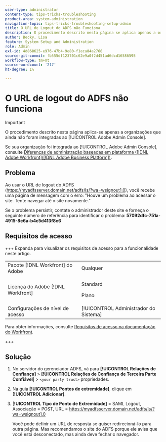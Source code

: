 ```yaml
---
user-type: administrator
content-type: tips-tricks-troubleshooting
product-area: system-administration
navigation-topic: tips-tricks-troubleshooting-setup-admin
title: O URL de Logout do ADFS não Funciona
description: O procedimento descrito nesta página se aplica apenas a organizações que ainda não foram integradas à Adobe Admin Console.
author: Becky, Lisa
feature: System Setup and Administration
role: Admin
exl-id: 4d868625-e976-47b4-9e80-f1eca84a2768
source-git-commit: fb555df123701c62e9a0f2d451ad6dcd16586595
workflow-type: tm+mt
source-wordcount: '217'
ht-degree: 1%

---
```


# O URL de logout do ADFS não funciona

<!-- Audited: 1/2024 -->

>[!IMPORTANT]
>
>O procedimento descrito nesta página aplica-se apenas a organizações que ainda não foram integradas ao [!UICONTROL Adobe Admin Console].
>
>Se sua organização foi integrada ao [!UICONTROL Adobe Admin Console], consulte [Diferenças de administração baseadas em plataforma ([!DNL Adobe Workfront]/[!DNL Adobe Business Platform])](../../administration-and-setup/get-started-wf-administration/actions-in-admin-console.md).

## Problema

Ao usar o URL de logout do ADFS (https://myadfsserver.domain.net/adfs/ls/?wa=wsignout1.0), você recebe uma página de mensagem com o erro: &quot;Houve um problema ao acessar o site. Tente navegar até o site novamente.&quot;

Se o problema persistir, contate o administrador deste site e forneça o seguinte número de referência para identificar o problema: **57092dfc-751a-4915-8e6a-b4c5d413f8c6**

## Requisitos de acesso

+++ Expanda para visualizar os requisitos de acesso para a funcionalidade neste artigo.

<table style="table-layout:auto"> 
 <col> 
 <col> 
 <tbody> 
  <tr> 
   <td role="rowheader">Pacote [!DNL Workfront] do Adobe</td> 
   <td>Qualquer</td> 
  </tr> 
  <tr> 
   <td role="rowheader">Licença do Adobe [!DNL Workfront]</td> 
   <td>
   <p>Standard</p>
   <p>Plano</p></td>
  </tr> 
  <tr> 
   <td role="rowheader">Configurações de nível de acesso</td> 
   <td>[!UICONTROL Administrador do Sistema]</td>  
  </tr> 
 </tbody> 
</table>

Para obter informações, consulte [Requisitos de acesso na documentação do Workfront](/help/quicksilver/administration-and-setup/add-users/access-levels-and-object-permissions/access-level-requirements-in-documentation.md).

+++

## Solução

1. No servidor do gerenciador ADFS, vá para **[!UICONTROL Relações de Confiança]** > **[!UICONTROL Relações de Confiança de Terceira Parte Confiável]** > `<your party trust>` propriedades.

1. Na guia **[!UICONTROL Pontos de extremidade]**, clique em **[!UICONTROL Adicionar]**.

1. **[!UICONTROL Tipo de Ponto de Extremidade]** = SAML Logout, Associação = POST, URL = https://myadfsserver.domain.net/adfs/ls/?wa=wsignout1.0

   Você pode definir um URL de resposta se quiser redirecioná-lo para outra página. Mas recomendamos o site do ADFS porque ele avisa que você está desconectado, mas ainda deve fechar o navegador.
